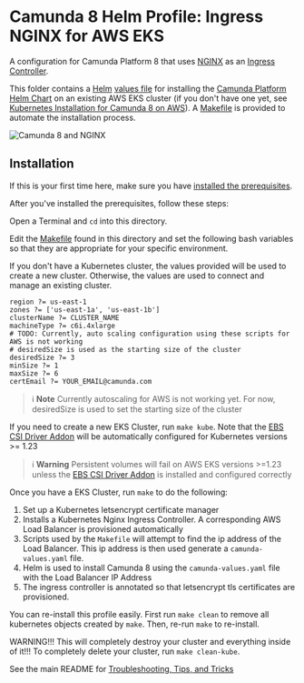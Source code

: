 # Camunda 8 Helm Profile: Ingress NGINX for AWS EKS

A configuration for Camunda Platform 8
that uses [NGINX](https://www.nginx.com/products/nginx-ingress-controller/)
as an [Ingress Controller](https://kubernetes.io/docs/concepts/services-networking/ingress-controllers/).

This folder contains a [Helm](https://helm.sh/) [values file](camunda-values.yaml)
for installing the [Camunda Platform Helm Chart](https://helm.camunda.io/)
on an existing AWS EKS cluster (if you don't have one yet,
see [Kubernetes Installation for Camunda 8 on AWS](../../../README.md)).
A [Makefile](Makefile) is provided to automate the installation process.

![Camunda 8 and NGINX](../../../../ingress-nginx/Camunda%208%20and%20Nginx.png)

## Installation

If this is your first time here, make sure you have [installed the prerequisites](../../../README.md).

After you've installed the prerequisites, follow these steps: 

Open a Terminal and `cd` into this directory.

Edit the [Makefile](Makefile) found in this directory and set the following bash variables so that they are appropriate for your specific environment.

If you don't have a Kubernetes cluster, the values provided will be used to create a new cluster. Otherwise, the values are used to connect and manage an existing cluster.

```
region ?= us-east-1
zones ?= ['us-east-1a', 'us-east-1b']
clusterName ?= CLUSTER_NAME
machineType ?= c6i.4xlarge
# TODO: Currently, auto scaling configuration using these scripts for AWS is not working
# desiredSize is used as the starting size of the cluster
desiredSize ?= 3
minSize ?= 1
maxSize ?= 6
certEmail ?= YOUR_EMAIL@camunda.com
```

> :information_source: **Note** Currently autoscaling for AWS is not working yet. For now, desiredSize is used to set
> the starting size of the cluster

If you need to create a new EKS Cluster, run `make kube`. Note that the [EBS CSI Driver Addon](https://docs.aws.amazon.com/eks/latest/userguide/ebs-csi.html) will be automatically configured for Kubernetes versions >= 1.23 

> :information_source: **Warning** Persistent volumes will fail on AWS EKS versions >=1.23 unless the [EBS CSI Driver Addon](https://docs.aws.amazon.com/eks/latest/userguide/ebs-csi.html) is installed and configured correctly

Once you have a EKS Cluster, run `make` to do the following:

1. Set up a Kubernetes letsencrypt certificate manager
2. Installs a Kubernetes Nginx Ingress Controller. A corresponding AWS Load Balancer is provisioned automatically
3. Scripts used by the `Makefile` will attempt to find the ip address of the Load Balancer. This ip address is then used generate a `camunda-values.yaml` file.
4. Helm is used to install Camunda 8 using the `camunda-values.yaml` file with the Load Balancer IP Address
5. The ingress controller is annotated so that letsencrypt tls certificates are provisioned.

You can re-install this profile easily. First run `make clean` to remove all kubernetes objects created by `make`. Then, re-run `make` to re-install.

WARNING!!! This will completely destroy your cluster and everything inside of it!!! To completely delete your cluster, run `make clean-kube`.

See the main README for [Troubleshooting, Tips, and Tricks](../../../../README.md#troubleshooting-tips-and-tricks)

